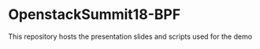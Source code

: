 # OpenstackSummit18-BPF
This repository hosts the presentation slides and scripts used for the demo
